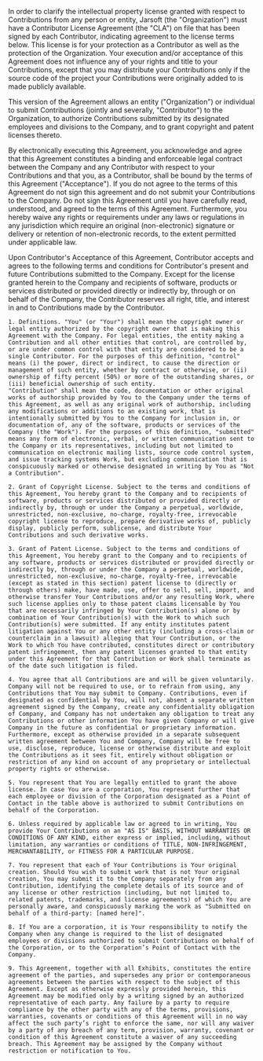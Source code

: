 In order to clarify the intellectual property license granted with respect to Contributions from any person or entity, Jarsoft (the "Organization") must have a Contributor License Agreement (the "CLA") on file that has been signed by each Contributor, indicating agreement to the license terms below. This license is for your protection as a Contributor as well as the protection of the Organization. Your execution and/or acceptance of this Agreement does not influence any of your rights and title to your Contributions, except that you may distribute your Contributions only if the source code of the project your Contributions were originally added to is made publicly available.

This version of the Agreement allows an entity ("Organization") or individual to submit Contributions (jointly and severally, "Contributor") to the Organization, to authorize Contributions submitted by its designated employees and divisions to the Company, and to grant copyright and patent licenses thereto.

By electronically executing this Agreement, you acknowledge and agree that this Agreement constitutes a binding and enforceable legal contract between the Company and any Contributor with respect to your Contributions and that you, as a Contributor, shall be bound by the terms of this Agreement ("Acceptance"). If you do not agree to the terms of this Agreement do not sign this agreement and do not submit your Contributions to the Company. Do not sign this Agreement until you have carefully read, understood, and agreed to the terms of this Agreement. Furthermore, you hereby waive any rights or requirements under any laws or regulations in any jurisdiction which require an original (non-electronic) signature or delivery or retention of non-electronic records, to the extent permitted under applicable law.

Upon Contributor's Acceptance of this Agreement, Contributor accepts and agrees to the following terms and conditions for Contributor's present and future Contributions submitted to the Company. Except for the license granted herein to the Company and recipients of software, products or services distributed or provided directly or indirectly by, through or on behalf of the Company, the Contributor reserves all right, title, and interest in and to Contributions made by the Contributor.

    1. Definitions. "You" (or "Your") shall mean the copyright owner or legal entity authorized by the copyright owner that is making this Agreement with the Company. For legal entities, the entity making a Contribution and all other entities that control, are controlled by, or are under common control with that entity are considered to be a single Contributor. For the purposes of this definition, "control" means (i) the power, direct or indirect, to cause the direction or management of such entity, whether by contract or otherwise, or (ii) ownership of fifty percent (50%) or more of the outstanding shares, or (iii) beneficial ownership of such entity.
    "Contribution" shall mean the code, documentation or other original works of authorship provided by You to the Company under the terms of this Agreement, as well as any original work of authorship, including any modifications or additions to an existing work, that is intentionally submitted by You to the Company for inclusion in, or documentation of, any of the software, products or services of the Company (the "Work"). For the purposes of this definition, "submitted" means any form of electronic, verbal, or written communication sent to the Company or its representatives, including but not limited to communication on electronic mailing lists, source code control system, and issue tracking systems Work, but excluding communication that is conspicuously marked or otherwise designated in writing by You as "Not a Contribution".

    2. Grant of Copyright License. Subject to the terms and conditions of this Agreement, You hereby grant to the Company and to recipients of software, products or services distributed or provided directly or indirectly by, through or under the Company a perpetual, worldwide, unrestricted, non-exclusive, no-charge, royalty-free, irrevocable copyright license to reproduce, prepare derivative works of, publicly display, publicly perform, sublicense, and distribute Your Contributions and such derivative works.

    3. Grant of Patent License. Subject to the terms and conditions of this Agreement, You hereby grant to the Company and to recipients of any software, products or services distributed or provided directly or indirectly by, through or under the Company a perpetual, worldwide, unrestricted, non-exclusive, no-charge, royalty-free, irrevocable (except as stated in this section) patent license to (directly or through others) make, have made, use, offer to sell, sell, import, and otherwise transfer Your Contributions and/or any resulting Work, where such license applies only to those patent claims licensable by You that are necessarily infringed by Your Contribution(s) alone or by combination of Your Contribution(s) with the Work to which such Contribution(s) were submitted. If any entity institutes patent litigation against You or any other entity (including a cross-claim or counterclaim in a lawsuit) alleging that Your Contribution, or the Work to which You have contributed, constitutes direct or contributory patent infringement, then any patent licenses granted to that entity under this Agreement for that Contribution or Work shall terminate as of the date such litigation is filed.

    4. You agree that all Contributions are and will be given voluntarily. Company will not be required to use, or to refrain from using, any Contributions that You may submit to Company. Contributions, even if designated as confidential by You, will not, absent a separate written agreement signed by the Company, create any confidentiality obligation of Company, and Company has not undertaken any obligation to treat any Contributions or other information You have given Company or will give Company in the future as confidential or proprietary information. Furthermore, except as otherwise provided in a separate subsequent written agreement between You and Company, Company will be free to use, disclose, reproduce, license or otherwise distribute and exploit the Contributions as it sees fit, entirely without obligation or restriction of any kind on account of any proprietary or intellectual property rights or otherwise.

    5. You represent that You are legally entitled to grant the above license. In case You are a corporation, You represent further that each employee or division of the Corporation designated as a Point of Contact in the table above is authorized to submit Contributions on behalf of the Corporation.

    6. Unless required by applicable law or agreed to in writing, You provide Your Contributions on an "AS IS" BASIS, WITHOUT WARRANTIES OR CONDITIONS OF ANY KIND, either express or implied, including, without limitation, any warranties or conditions of TITLE, NON-INFRINGEMENT, MERCHANTABILITY, or FITNESS FOR A PARTICULAR PURPOSE.

    7. You represent that each of Your Contributions is Your original creation. Should You wish to submit work that is not Your original creation, You may submit it to the Company separately from any Contribution, identifying the complete details of its source and of any license or other restriction (including, but not limited to, related patents, trademarks, and license agreements) of which You are personally aware, and conspicuously marking the work as "Submitted on behalf of a third-party: [named here]".

    8. If You are a corporation, it is Your responsibility to notify the Company when any change is required to the list of designated employees or divisions authorized to submit Contributions on behalf of the Corporation, or to the Corporation’s Point of Contact with the Company.

    9. This Agreement, together with all Exhibits, constitutes the entire agreement of the parties, and supersedes any prior or contemporaneous agreements between the parties with respect to the subject of this Agreement. Except as otherwise expressly provided herein, this Agreement may be modified only by a writing signed by an authorized representative of each party. Any failure by a party to require compliance by the other party with any of the terms, provisions, warranties, covenants or conditions of this Agreement will in no way affect the such party’s right to enforce the same, nor will any waiver by a party of any breach of any term, provision, warranty, covenant or condition of this Agreement constitute a waiver of any succeeding breach. This Agreement may be assigned by the Company without restriction or notification to You.